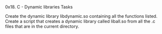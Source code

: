 0x18. C - Dynamic libraries
Tasks

Create the dynamic library libdynamic.so containing all the functions listed.
Create a script that creates a dynamic library called liball.so from all the .c files that are in the current directory.
